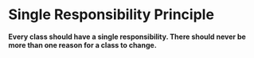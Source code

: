 # Single Responsibility Principle

**Every class should have a single responsibility. There should never be more than one reason for a
class to change.**

<!--This example is derived from my Tic Tac Toe game. The bad example provides a generic Board class that does boardBad-related things--it stores the values of spots on the boardBad, returns the boardBad's rows, and prints the boardBad out to the screen. This approach reminds me of models in many Rails apps. On the surface, everything seems legitimately related to a real-world Board object, but the Single Responsibility Principle tells us that this class is actually handling far too many responsibilities.
Consider the Board class in the "good" example. The only thing it is responsible for is knowing the values of its spots. It is entirely unconcerned with how those spots are being manipulated per the rules of Tic Tac Toe (rows, columns, diagonals) or displayed to the user (in a console, on the web, etc.). The BoardShaper and BoardPresenter classes are similarly focused on specific tasks. They are also only passed attributes they need; for example, BoardShaper objects are initialized with only a size (they don't need the whole boardBad).
-->
